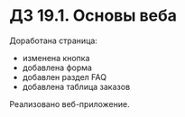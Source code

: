 # ДЗ 19.1. Основы веба

Доработана страница:
- изменена кнопка
- добавлена форма
- добавлен раздел FAQ
- добавлена таблица заказов

Реализовано веб-приложение.